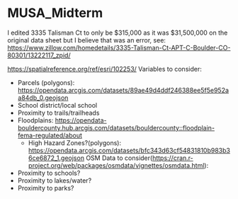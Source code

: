 # MUSA_Midterm
I edited 3335 Talisman Ct to only be $315,000 as it was $31,500,000 on the original data sheet but I believe that was an error, see: https://www.zillow.com/homedetails/3335-Talisman-Ct-APT-C-Boulder-CO-80301/13222117_zpid/


https://spatialreference.org/ref/esri/102253/
Variables to consider:
- Parcels (polygons): https://opendata.arcgis.com/datasets/89ae49d4ddf246388ee5f5e952aa84db_0.geojson
-	School district/local school
-	Proximity to trails/trailheads
-	Floodplains: https://opendata-bouldercounty.hub.arcgis.com/datasets/bouldercounty::floodplain-fema-regulated/about
	  -	High Hazard Zones?(polygons): https://opendata.arcgis.com/datasets/bfc343d63cf54831810b983b36ce6872_1.geojson
OSM Data to consider(https://cran.r-project.org/web/packages/osmdata/vignettes/osmdata.html):
- Proximity to schools?
- Proximity to lakes/water?
- Proximity to parks?

